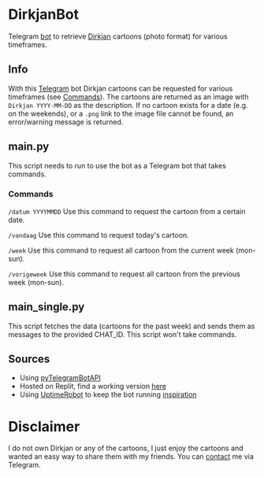 # DirkjanBot

Telegram [bot](https://t.me/DailyDirkjanBot) to retrieve [Dirkjan](https://dirkjan.nl/) cartoons (photo format) for various timeframes.

## Info
With this [Telegram](https://telegram.org) bot Dirkjan cartoons can be requested for various timeframes (see [Commands](#commands)). The cartoons are returned as an image with `Dirkjan YYYY-MM-DD` as the description. If no cartoon exists for a date (e.g. on the weekends), or a `.png` link to the image file cannot be found, an error/warning message is returned.

## main.py
This script needs to run to use the bot as a Telegram bot that takes commands.

### Commands
`/datum YYYYMMDD`
Use this command to request the cartoon from a certain date.

`/vandaag`
Use this command to request today's cartoon.

`/week`
Use this command to request all cartoon from the current week (mon-sun).

`/vorigeweek`
Use this command to request all cartoon from the previous week (mon-sun).

## main_single.py
This script fetches the data (cartoons for the past week) and sends them as messages to the provided CHAT_ID. This script won't take commands.

## Sources
- Using [pyTelegramBotAPI](https://github.com/eternnoir/pyTelegramBotAPI)
- Hosted on Replit, find a working version [here](https://replit.com/@mijnaam/DirkjanBot)
- Using [UptimeRobot](https://uptimerobot.com) to keep the bot running [inspiration](https://youtu.be/SPTfmiYiuok)

# Disclaimer
I do not own Dirkjan or any of the cartoons, I just enjoy the cartoons and wanted an easy way to share them with my friends. You can [contact](https://t.me/mijnaam) me via Telegram.
